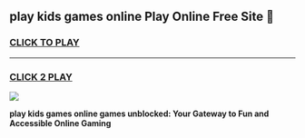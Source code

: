 
## play kids games online Play Online Free Site 👋
<h3>
<a href="https://download.freeplayer.one?title=play_kids_games_online&ref=21F">CLICK TO PLAY</a></h3>
<hr>

<h3>
<a href="https://download.freeplayer.one?title=play_kids_games_online&ref=21F">CLICK 2 PLAY</a>
  
</h3>

<a href="https://download.freeplayer.one?title=play_kids_games_online&ref=21F"><img src="https://cdnb.artstation.com/p/assets/images/images/032/539/853/original/anto-thomas-button-gif.gif"></a>


**play kids games online games unblocked: Your Gateway to Fun and Accessible Online Gaming**
